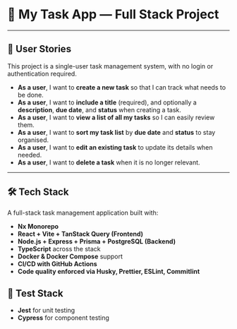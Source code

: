 # 🧩 My Task App — Full Stack Project

---

## 👤 User Stories

This project is a single-user task management system, with no login or authentication required.

- **As a user**, I want to **create a new task** so that I can track what needs to be done.
- **As a user**, I want to **include a title** (required), and optionally a **description**, **due date**, and **status** when creating a task.
- **As a user**, I want to **view a list of all my tasks** so I can easily review them.
- **As a user**, I want to **sort my task list** by **due date** and **status** to stay organised.
- **As a user**, I want to **edit an existing task** to update its details when needed.
- **As a user**, I want to **delete a task** when it is no longer relevant.

---

## 🛠️ Tech Stack

A full-stack task management application built with:

- **Nx Monorepo**
- **React + Vite + TanStack Query (Frontend)**
- **Node.js + Express + Prisma + PostgreSQL (Backend)**
- **TypeScript** across the stack
- **Docker & Docker Compose** support
- **CI/CD with GitHub Actions**
- **Code quality enforced via Husky, Prettier, ESLint, Commitlint**

## 🧪 Test Stack

- **Jest** for unit testing
- **Cypress** for component testing
